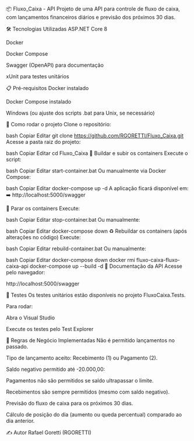 📦 Fluxo_Caixa - API
Projeto de uma API para controle de fluxo de caixa, com lançamentos financeiros diários e previsão dos próximos 30 dias.

🛠️ Tecnologias Utilizadas
ASP.NET Core 8

Docker

Docker Compose

Swagger (OpenAPI) para documentação

xUnit para testes unitários

📋 Pré-requisitos
Docker instalado

Docker Compose instalado

Windows (ou ajuste dos scripts .bat para Unix, se necessário)

🚀 Como rodar o projeto
Clone o repositório:

bash
Copiar
Editar
git clone https://github.com/RGORETTI/Fluxo_Caixa.git
Acesse a pasta raiz do projeto:

bash
Copiar
Editar
cd Fluxo_Caixa
📂 Buildar e subir os containers
Execute o script:

bash
Copiar
Editar
start-container.bat
Ou manualmente via Docker Compose:

bash
Copiar
Editar
docker-compose up -d
A aplicação ficará disponível em:
➡️ http://localhost:5000/swagger

🛑 Parar os containers
Execute:

bash
Copiar
Editar
stop-container.bat
Ou manualmente:

bash
Copiar
Editar
docker-compose down
♻️ Rebuildar os containers (após alterações no código)
Execute:

bash
Copiar
Editar
rebuild-container.bat
Ou manualmente:

bash
Copiar
Editar
docker-compose down
docker rmi fluxo-caixa-fluxo-caixa-api
docker-compose up --build -d
📑 Documentação da API
Acesse pelo navegador:

http://localhost:5000/swagger

🧪 Testes
Os testes unitários estão disponíveis no projeto FluxoCaixa.Tests.

Para rodar:

Abra o Visual Studio

Execute os testes pelo Test Explorer

📜 Regras de Negócio Implementadas
Não é permitido lançamentos no passado.

Tipo de lançamento aceito: Recebimento (1) ou Pagamento (2).

Saldo negativo permitido até -20.000,00:

Pagamentos não são permitidos se saldo ultrapassar o limite.

Recebimentos são sempre permitidos (mesmo com saldo negativo).

Previsão do fluxo de caixa para os próximos 30 dias.

Cálculo de posição do dia (aumento ou queda percentual) comparado ao dia anterior.

✍️ Autor
Rafael Goretti (RGORETTI)